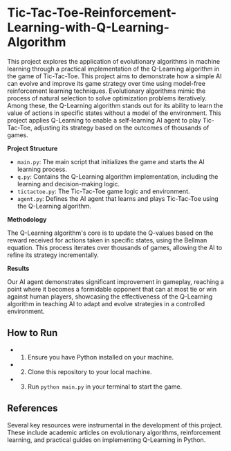 # Tic-Tac-Toe-Reinforcement-Learning-with-Q-Learning-Algorithm

This project explores the application of evolutionary algorithms in machine learning through a practical implementation of the Q-Learning algorithm in the game of Tic-Tac-Toe. This project aims to demonstrate how a simple AI can evolve and improve its game strategy over time using model-free reinforcement learning techniques.
Evolutionary algorithms mimic the process of natural selection to solve optimization problems iteratively. Among these, the Q-Learning algorithm stands out for its ability to learn the value of actions in specific states without a model of the environment. This project applies Q-Learning to enable a self-learning AI agent to play Tic-Tac-Toe, adjusting its strategy based on the outcomes of thousands of games.

**Project Structure**

- `main.py`: The main script that initializes the game and starts the AI learning process.
- `q.py`: Contains the Q-Learning algorithm implementation, including the learning and decision-making logic.
- `tictactoe.py`: The Tic-Tac-Toe game logic and environment.
- `agent.py`: Defines the AI agent that learns and plays Tic-Tac-Toe using the Q-Learning algorithm.

**Methodology**

The Q-Learning algorithm's core is to update the Q-values based on the reward received for actions taken in specific states, using the Bellman equation. This process iterates over thousands of games, allowing the AI to refine its strategy incrementally.

**Results**

Our AI agent demonstrates significant improvement in gameplay, reaching a point where it becomes a formidable opponent that can at most tie or win against human players, showcasing the effectiveness of the Q-Learning algorithm in teaching AI to adapt and evolve strategies in a controlled environment.

## How to Run
- 1. Ensure you have Python installed on your machine.
- 2. Clone this repository to your local machine.
- 3. Run `python main.py` in your terminal to start the game.

## References
Several key resources were instrumental in the development of this project. These include academic articles on evolutionary algorithms, reinforcement learning, and practical guides on implementing Q-Learning in Python.
